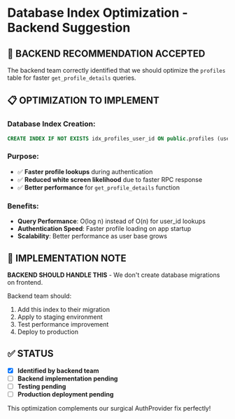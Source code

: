 # Database Index Optimization - Backend Suggestion

## 🎯 **BACKEND RECOMMENDATION ACCEPTED**

The backend team correctly identified that we should optimize the `profiles` table for faster `get_profile_details` queries.

## 📋 **OPTIMIZATION TO IMPLEMENT**

### **Database Index Creation:**
```sql
CREATE INDEX IF NOT EXISTS idx_profiles_user_id ON public.profiles (user_id);
```

### **Purpose:**
- ✅ **Faster profile lookups** during authentication
- ✅ **Reduced white screen likelihood** due to faster RPC response
- ✅ **Better performance** for `get_profile_details` function

### **Benefits:**
- **Query Performance**: O(log n) instead of O(n) for user_id lookups
- **Authentication Speed**: Faster profile loading on app startup
- **Scalability**: Better performance as user base grows

## 🚨 **IMPLEMENTATION NOTE**

**BACKEND SHOULD HANDLE THIS** - We don't create database migrations on frontend.

Backend team should:
1. Add this index to their migration
2. Apply to staging environment
3. Test performance improvement
4. Deploy to production

## ✅ **STATUS**

- [x] **Identified by backend team**
- [ ] **Backend implementation pending**
- [ ] **Testing pending** 
- [ ] **Production deployment pending**

This optimization complements our surgical AuthProvider fix perfectly! 